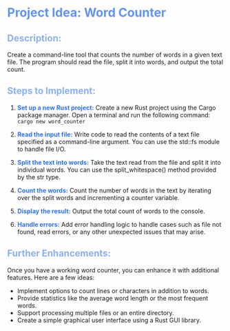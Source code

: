 <style>
    h1 { color: #6495ED }
    h2 { color: #8db0f2 }
    b { color: #3271e7 }
</style>

# Project Idea: **Word Counter**

## Description:
Create a command-line tool that counts the number of words in a given text file. The program should read the file, split it into words, and output the total count.

## Steps to Implement:

1. <b>**Set up a new Rust project:**</b>
Create a new Rust project using the Cargo package manager. Open a terminal and run the following command:
`cargo new word_counter`

2. <b>**Read the input file:**</b>
Write code to read the contents of a text file specified as a command-line argument. You can use the std::fs module to handle file I/O.

3. <b>**Split the text into words:**</b>
Take the text read from the file and split it into individual words. You can use the split_whitespace() method provided by the str type.

4. <b>**Count the words:**</b>
Count the number of words in the text by iterating over the split words and incrementing a counter variable.

5. <b>**Display the result:**</b>
Output the total count of words to the console.

6. <b>**Handle errors:**</b>
Add error handling logic to handle cases such as file not found, read errors, or any other unexpected issues that may arise.

## Further Enhancements:
Once you have a working word counter, you can enhance it with additional features. Here are a few ideas:
- Implement options to count lines or characters in addition to words.
- Provide statistics like the average word length or the most frequent words.
- Support processing multiple files or an entire directory.
- Create a simple graphical user interface using a Rust GUI library.